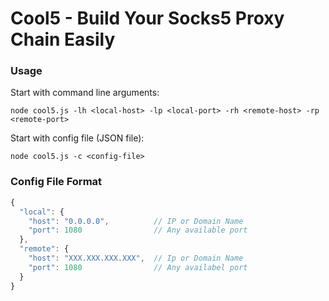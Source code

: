 # Cool5 - Build Your Socks5 Proxy Chain Easily

### Usage
Start with command line arguments:
```
node cool5.js -lh <local-host> -lp <local-port> -rh <remote-host> -rp <remote-port>
```
Start with config file (JSON file):
```
node cool5.js -c <config-file>
```

### Config File Format

```javascript
{
  "local": {
    "host": "0.0.0.0",          // IP or Domain Name
    "port": 1080                // Any available port
  },
  "remote": {
    "host": "XXX.XXX.XXX.XXX",  // Ip or Domain Name
    "port": 1080                // Any availabel port
  }
}
```
